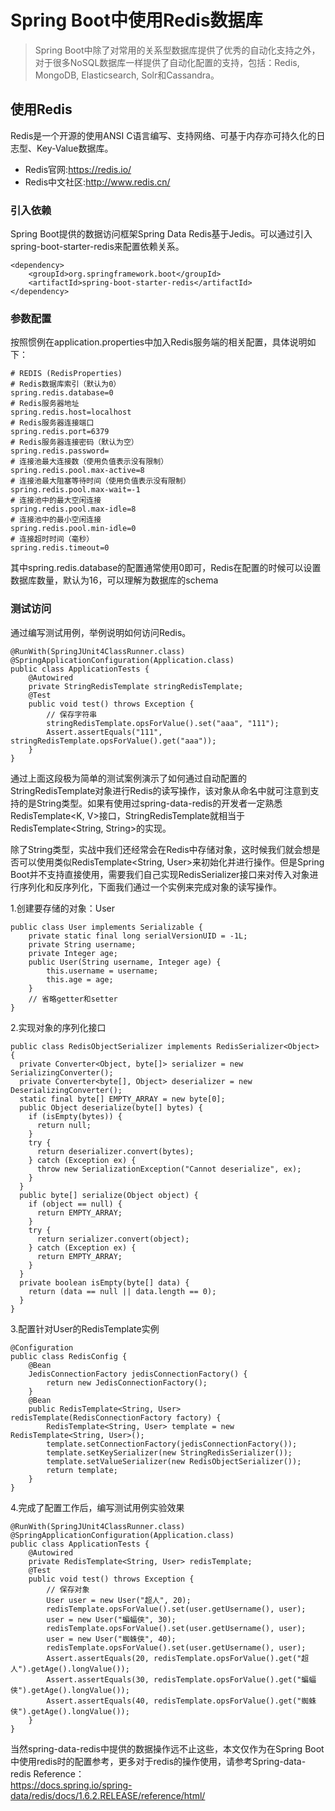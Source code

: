 # Spring Boot中使用Redis数据库

>Spring Boot中除了对常用的关系型数据库提供了优秀的自动化支持之外，对于很多NoSQL数据库一样提供了自动化配置的支持，包括：Redis, MongoDB, Elasticsearch, Solr和Cassandra。  

## 使用Redis

Redis是一个开源的使用ANSI C语言编写、支持网络、可基于内存亦可持久化的日志型、Key-Value数据库。  
* Redis官网:https://redis.io/
* Redis中文社区:http://www.redis.cn/  

### 引入依赖

Spring Boot提供的数据访问框架Spring Data Redis基于Jedis。可以通过引入spring-boot-starter-redis来配置依赖关系。  

	<dependency>
	    <groupId>org.springframework.boot</groupId>
	    <artifactId>spring-boot-starter-redis</artifactId>
	</dependency>
	
### 参数配置

按照惯例在application.properties中加入Redis服务端的相关配置，具体说明如下：  

	# REDIS (RedisProperties)
	# Redis数据库索引（默认为0）
	spring.redis.database=0
	# Redis服务器地址
	spring.redis.host=localhost
	# Redis服务器连接端口
	spring.redis.port=6379
	# Redis服务器连接密码（默认为空）
	spring.redis.password=
	# 连接池最大连接数（使用负值表示没有限制）
	spring.redis.pool.max-active=8
	# 连接池最大阻塞等待时间（使用负值表示没有限制）
	spring.redis.pool.max-wait=-1
	# 连接池中的最大空闲连接
	spring.redis.pool.max-idle=8
	# 连接池中的最小空闲连接
	spring.redis.pool.min-idle=0
	# 连接超时时间（毫秒）
	spring.redis.timeout=0
	
其中spring.redis.database的配置通常使用0即可，Redis在配置的时候可以设置数据库数量，默认为16，可以理解为数据库的schema

### 测试访问

通过编写测试用例，举例说明如何访问Redis。  

	@RunWith(SpringJUnit4ClassRunner.class)
	@SpringApplicationConfiguration(Application.class)
	public class ApplicationTests {
		@Autowired
		private StringRedisTemplate stringRedisTemplate;
		@Test
		public void test() throws Exception {
			// 保存字符串
			stringRedisTemplate.opsForValue().set("aaa", "111");
			Assert.assertEquals("111", stringRedisTemplate.opsForValue().get("aaa"));
	    }
	}
	
通过上面这段极为简单的测试案例演示了如何通过自动配置的StringRedisTemplate对象进行Redis的读写操作，该对象从命名中就可注意到支持的是String类型。如果有使用过spring-data-redis的开发者一定熟悉RedisTemplate<K, V>接口，StringRedisTemplate就相当于RedisTemplate<String, String>的实现。  

除了String类型，实战中我们还经常会在Redis中存储对象，这时候我们就会想是否可以使用类似RedisTemplate<String, User>来初始化并进行操作。但是Spring Boot并不支持直接使用，需要我们自己实现RedisSerializer<T>接口来对传入对象进行序列化和反序列化，下面我们通过一个实例来完成对象的读写操作。  

1.创建要存储的对象：User  

	public class User implements Serializable {
	    private static final long serialVersionUID = -1L;
	    private String username;
	    private Integer age;
	    public User(String username, Integer age) {
	        this.username = username;
	        this.age = age;
	    }
	    // 省略getter和setter
	}
	
2.实现对象的序列化接口  

	public class RedisObjectSerializer implements RedisSerializer<Object> {
	  private Converter<Object, byte[]> serializer = new SerializingConverter();
	  private Converter<byte[], Object> deserializer = new DeserializingConverter();
	  static final byte[] EMPTY_ARRAY = new byte[0];
	  public Object deserialize(byte[] bytes) {
	    if (isEmpty(bytes)) {
	      return null;
	    }
	    try {
	      return deserializer.convert(bytes);
	    } catch (Exception ex) {
	      throw new SerializationException("Cannot deserialize", ex);
	    }
	  }
	  public byte[] serialize(Object object) {
	    if (object == null) {
	      return EMPTY_ARRAY;
	    }
	    try {
	      return serializer.convert(object);
	    } catch (Exception ex) {
	      return EMPTY_ARRAY;
	    }
	  }
	  private boolean isEmpty(byte[] data) {
	    return (data == null || data.length == 0);
	  }
	}
	
3.配置针对User的RedisTemplate实例  

	@Configuration
	public class RedisConfig {
	    @Bean
	    JedisConnectionFactory jedisConnectionFactory() {
	        return new JedisConnectionFactory();
	    }
	    @Bean
	    public RedisTemplate<String, User> redisTemplate(RedisConnectionFactory factory) {
	        RedisTemplate<String, User> template = new RedisTemplate<String, User>();
	        template.setConnectionFactory(jedisConnectionFactory());
	        template.setKeySerializer(new StringRedisSerializer());
	        template.setValueSerializer(new RedisObjectSerializer());
	        return template;
	    }
	}
	
4.完成了配置工作后，编写测试用例实验效果  

	@RunWith(SpringJUnit4ClassRunner.class)
	@SpringApplicationConfiguration(Application.class)
	public class ApplicationTests {
		@Autowired
		private RedisTemplate<String, User> redisTemplate;
		@Test
		public void test() throws Exception {
			// 保存对象
			User user = new User("超人", 20);
			redisTemplate.opsForValue().set(user.getUsername(), user);
			user = new User("蝙蝠侠", 30);
			redisTemplate.opsForValue().set(user.getUsername(), user);
			user = new User("蜘蛛侠", 40);
			redisTemplate.opsForValue().set(user.getUsername(), user);
			Assert.assertEquals(20, redisTemplate.opsForValue().get("超人").getAge().longValue());
			Assert.assertEquals(30, redisTemplate.opsForValue().get("蝙蝠侠").getAge().longValue());
			Assert.assertEquals(40, redisTemplate.opsForValue().get("蜘蛛侠").getAge().longValue());
		}
	}
	
当然spring-data-redis中提供的数据操作远不止这些，本文仅作为在Spring Boot中使用redis时的配置参考，更多对于redis的操作使用，请参考Spring-data-redis Reference：  
https://docs.spring.io/spring-data/redis/docs/1.6.2.RELEASE/reference/html/  